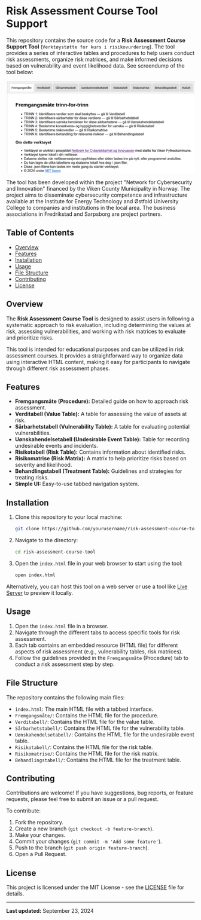 # Risk Assessment Course Tool Support

This repository contains the source code for a **Risk Assessment Course Support Tool** (`Verktøystøtte for kurs i risikovurdering`). The tool provides a series of interactive tables and procedures to help users conduct risk assessments, organize risk matrices, and make informed decisions based on vulnerability and event likelihood data. See screendump of the tool below:

![Model](https://github.com/breibakk/RiskAssessmentCourseTool/blob/main/20241025-tool-pic.png)

The tool has been developed within the project "Network for Cybersecurity and Innovation" financed by the Viken County Municipality in Norway. The project aims to disseminate cybersecurity competence and infrastructure available at the Institute for Energy Technology and Østfold University College to companies and institutions in the local area. The business associations in Fredrikstad and Sarpsborg are project partners.


## Table of Contents

- [Overview](#overview)
- [Features](#features)
- [Installation](#installation)
- [Usage](#usage)
- [File Structure](#file-structure)
- [Contributing](#contributing)
- [License](#license)

## Overview

The **Risk Assessment Course Tool** is designed to assist users in following a systematic approach to risk evaluation, including determining the values at risk, assessing vulnerabilities, and working with risk matrices to evaluate and prioritize risks.

This tool is intended for educational purposes and can be utilized in risk assessment courses. It provides a straightforward way to organize data using interactive HTML content, making it easy for participants to navigate through different risk assessment phases.

## Features

- **Fremgangsmåte (Procedure):** Detailed guide on how to approach risk assessment.
- **Verditabell (Value Table):** A table for assessing the value of assets at risk.
- **Sårbarhetstabell (Vulnerability Table):** A table for evaluating potential vulnerabilities.
- **Uønskahendelsetabell (Undesirable Event Table):** Table for recording undesirable events and incidents.
- **Risikotabell (Risk Table):** Contains information about identified risks.
- **Risikomatrise (Risk Matrix):** A matrix to help prioritize risks based on severity and likelihood.
- **Behandlingstabell (Treatment Table):** Guidelines and strategies for treating risks.
- **Simple UI:** Easy-to-use tabbed navigation system.

## Installation

1. Clone this repository to your local machine:
    ```bash
    git clone https://github.com/yourusername/risk-assessment-course-tool.git
    ```

2. Navigate to the directory:
    ```bash
    cd risk-assessment-course-tool
    ```

3. Open the `index.html` file in your web browser to start using the tool:
    ```bash
    open index.html
    ```

Alternatively, you can host this tool on a web server or use a tool like [Live Server](https://marketplace.visualstudio.com/items?itemName=ritwickdey.LiveServer) to preview it locally.

## Usage

1. Open the `index.html` file in a browser.
2. Navigate through the different tabs to access specific tools for risk assessment.
3. Each tab contains an embedded resource (HTML file) for different aspects of risk assessment (e.g., vulnerability tables, risk matrices).
4. Follow the guidelines provided in the `Fremgangsmåte` (Procedure) tab to conduct a risk assessment step by step.

## File Structure

The repository contains the following main files:

- `index.html`: The main HTML file with a tabbed interface.
- `Fremgangsmåte/`: Contains the HTML file for the procedure.
- `Verditabell/`: Contains the HTML file for the value table.
- `Sårbarhetstabell/`: Contains the HTML file for the vulnerability table.
- `Uønskahendelsetabell/`: Contains the HTML file for the undesirable event table.
- `Risikotabell/`: Contains the HTML file for the risk table.
- `Risikomatrise/`: Contains the HTML file for the risk matrix.
- `Behandlingstabell/`: Contains the HTML file for the treatment table.

## Contributing

Contributions are welcome! If you have suggestions, bug reports, or feature requests, please feel free to submit an issue or a pull request.

To contribute:

1. Fork the repository.
2. Create a new branch (`git checkout -b feature-branch`).
3. Make your changes.
4. Commit your changes (`git commit -m 'Add some feature'`).
5. Push to the branch (`git push origin feature-branch`).
6. Open a Pull Request.

## License

This project is licensed under the MIT License - see the [LICENSE](LICENSE) file for details.

---

**Last updated:** September 23, 2024
